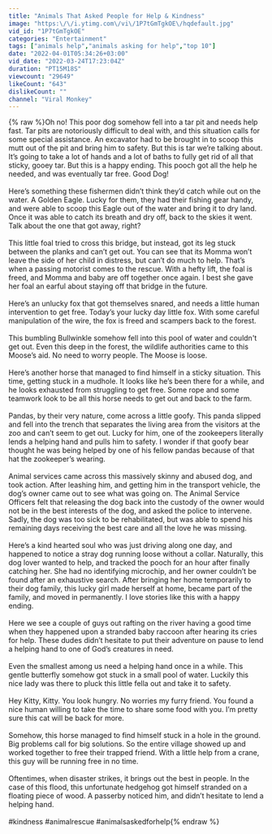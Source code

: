 ```yaml
---
title: "Animals That Asked People for Help & Kindness"
image: "https:\/\/i.ytimg.com\/vi\/1P7tGmTgkOE\/hqdefault.jpg"
vid_id: "1P7tGmTgkOE"
categories: "Entertainment"
tags: ["animals help","animals asking for help","top 10"]
date: "2022-04-01T05:34:26+03:00"
vid_date: "2022-03-24T17:23:04Z"
duration: "PT15M18S"
viewcount: "29649"
likeCount: "643"
dislikeCount: ""
channel: "Viral Monkey"
---
```

{% raw %}Oh no! This poor dog somehow fell into a tar pit and needs help fast. Tar pits are notoriously difficult to deal with, and this situation calls for some special assistance. An excavator had to be brought in to scoop this mutt out of the pit and bring him to safety. But this is tar we’re talking about. It’s going to take a lot of hands and a lot of baths to fully get rid of all that sticky, gooey tar. But this is a happy ending. This pooch got all the help he needed, and was eventually tar free. Good Dog!<br /><br />Here’s something these fishermen didn’t think they’d catch while out on the water. A Golden Eagle. Lucky for them, they had their fishing gear handy, and were able to scoop this Eagle out of the water and bring it to dry land. Once it was able to catch its breath and dry off, back to the skies it went. Talk about the one that got away, right?<br /><br />This little foal tried to cross this bridge, but instead, got its leg stuck between the planks and can’t get out. You can see that its Momma won’t leave the side of her child in distress, but can’t do much to help. That’s when a passing motorist comes to the rescue. With a hefty lift, the foal is freed, and Momma and baby are off together once again. I best she gave her foal an earful about staying off that bridge in the future.<br /> <br />Here’s an unlucky fox that got themselves snared, and needs a little human intervention to get free. Today’s your lucky day little fox. With some careful manipulation of the wire, the fox is freed and scampers back to the forest.<br /><br />This bumbling Bullwinkle somehow fell into this pool of water and couldn't get out. Even this deep in the forest, the wildlife authorities came to this Moose’s aid. No need to worry people. The Moose is loose.<br /><br />Here’s another horse that managed to find himself in a sticky situation. This time, getting stuck in a mudhole. It looks like he’s been there for a while, and he looks exhausted from struggling to get free. Some rope and some teamwork look to be all this horse needs to get out and back to the farm.<br /><br />Pandas, by their very nature, come across a little goofy. This panda slipped and fell into the trench that separates the living area from the visitors at the zoo and can’t seem to get out. Lucky for him, one of the zookeepers literally lends a helping hand and pulls him to safety. I wonder if that goofy bear thought he was being helped by one of his fellow pandas because of that hat the zookeeper’s wearing.<br /><br />Animal services came across this massively skinny and abused dog, and took action. After leashing him, and getting him in the transport vehicle, the dog’s owner came out to see what was going on. The Animal Service Officers felt that releasing the dog back into the custody of the owner would not be in the best interests of the dog, and asked the police to intervene. Sadly, the dog was too sick to be rehabilitated, but was able to spend his remaining days receiving the best care and all the love he was missing.<br /><br />Here’s a kind hearted soul who was just driving along one day, and happened to notice a stray dog running loose without a collar. Naturally, this dog lover wanted to help, and tracked the pooch for an hour after finally catching her. She had no identifying microchip, and her owner couldn’t be found after an exhaustive search. After bringing her home temporarily to their dog family, this lucky girl made herself at home, became part of the family, and moved in permanently. I love stories like this with a happy ending.<br /><br />Here we see a couple of guys out rafting on the river having a good time when they happened upon a stranded baby raccoon after hearing its cries for help. These dudes didn’t hesitate to put their adventure on pause to lend a helping hand to one of God’s creatures in need.<br /><br />Even the smallest among us need a helping hand once in a while. This gentle butterfly somehow got stuck in a small pool of water. Luckily this nice lady was there to pluck this little fella out and take it to safety.<br /><br />Hey Kitty, Kitty. You look hungry. No worries my furry friend. You found a nice human willing to take the time to share some food with you. I’m pretty sure this cat will be back for more.<br /><br />Somehow, this horse managed to find himself stuck in a hole in the ground. Big problems call for big solutions. So the entire village showed up and worked together to free their trapped friend. With a little help from a crane, this guy will be running free in no time.<br /><br />Oftentimes, when disaster strikes, it brings out the best in people. In the case of this flood, this unfortunate hedgehog got himself stranded on a floating piece of wood. A passerby noticed him, and didn’t hesitate to lend a helping hand.<br /><br />#kindness #animalrescue #animalsaskedforhelp{% endraw %}
